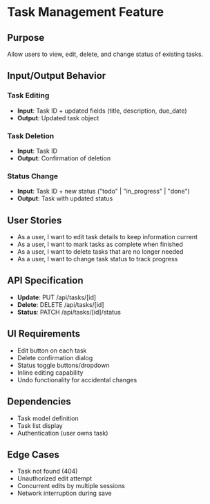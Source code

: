 # Task Management Feature

## Purpose
Allow users to view, edit, delete, and change status of existing tasks.

## Input/Output Behavior

### Task Editing
- **Input**: Task ID + updated fields (title, description, due_date)
- **Output**: Updated task object

### Task Deletion
- **Input**: Task ID
- **Output**: Confirmation of deletion

### Status Change
- **Input**: Task ID + new status ("todo" | "in_progress" | "done")
- **Output**: Task with updated status

## User Stories
- As a user, I want to edit task details to keep information current
- As a user, I want to mark tasks as complete when finished
- As a user, I want to delete tasks that are no longer needed
- As a user, I want to change task status to track progress

## API Specification
- **Update**: PUT /api/tasks/[id]
- **Delete**: DELETE /api/tasks/[id] 
- **Status**: PATCH /api/tasks/[id]/status

## UI Requirements
- Edit button on each task
- Delete confirmation dialog
- Status toggle buttons/dropdown
- Inline editing capability
- Undo functionality for accidental changes

## Dependencies
- Task model definition
- Task list display
- Authentication (user owns task)

## Edge Cases
- Task not found (404)
- Unauthorized edit attempt
- Concurrent edits by multiple sessions
- Network interruption during save